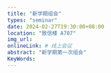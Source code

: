 ```yaml
---
title: "新学期组会"
types: "seminar"
date: 2024-02-27T19:30:00+08:00
location: "致信楼 A707"
img_url: 
onlineLink: # 线上会议
abstract: "新学期第一次组会"
KeyWords:
---
```


